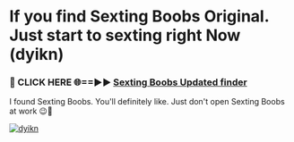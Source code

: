 # If you find Sexting Boobs Original. Just start to sexting right Now (dyikn)

<h3>🔴 CLICK HERE 🌐==►► <a href="https://tinyurl.com/2s32jyrn" rel="nofollow">Sexting Boobs Updated finder</a></h3>

I found Sexting Boobs. You'll definitely like. Just don't open Sexting Boobs at work 😉💬

[![dyikn](https://i.imgur.com/sZc9xG4.jpeg)](https://tinyurl.com/2s32jyrn)
